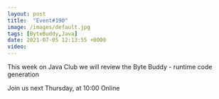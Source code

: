 ```yaml
---
layout: post
title:  "Event#190"
image: /images/default.jpg
tags: [ByteBuddy,Java]
date: 2021-07-05 12:13:55 +0000
video: 
---
```


This week on Java Club we will review the Byte Buddy - runtime code generation

Join us next Thursday, at 10:00 Online
